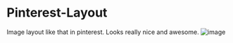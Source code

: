 # Pinterest-Layout
Image layout like that in pinterest. Looks really nice and awesome.
![image](https://github.com/user-attachments/assets/86f943bf-e2ad-4922-85af-e3ea2c9d6c3a)

